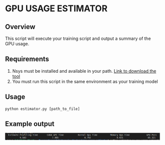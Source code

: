 # GPU USAGE ESTIMATOR

## Overview

This script will execute your training script and output a summary of the GPU usage. 

## Requirements
1. Nsys must be installed and available in your path. [Link to download the tool](https://developer.nvidia.com/nsight-systems/get-started)
2. You must run this script in the same environment as your training model

## Usage
```
python estimator.py [path_to_file]
```

## Example output
![sample image](sample.png)